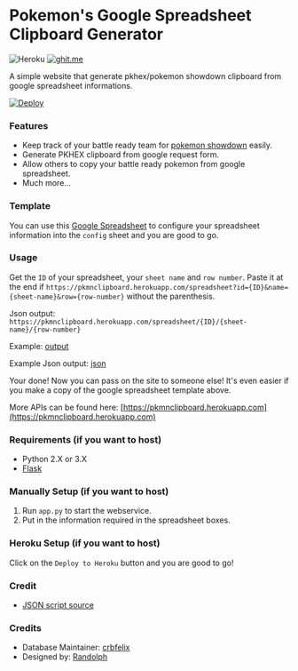 # Pokemon's Google Spreadsheet Clipboard Generator

![Heroku](http://heroku-badge.herokuapp.com/?app=pkmnclipboard&style=flat&svg=1) 
[![ghit.me](https://ghit.me/badge.svg?repo=N3evin/pkmn-clipboard-spreadsheet)](https://ghit.me/repo/N3evin/pkmn-clipboard-spreadsheet)


A simple website that generate pkhex/pokemon showdown clipboard from google spreadsheet informations.

[![Deploy](https://www.herokucdn.com/deploy/button.svg)](https://heroku.com/deploy)

### Features
- Keep track of your battle ready team for [pokemon showdown](http://pokemonshowdown.com/) easily.
- Generate PKHEX clipboard from google request form.
- Allow others to copy your battle ready pokemon from google spreadsheet.
- Much more...


### Template
You can use this [Google Spreadsheet](https://docs.google.com/spreadsheets/d/1UhGUFz6vRir5NFJ8kf0-siQF7JFvStX5ZvMYCHihlA4/edit?usp=sharing) to configure your spreadsheet information into the `config` sheet and you are good to go.


### Usage
Get the `ID` of your spreadsheet, your `sheet name` and `row number`. Paste it at the end if `https://pkmnclipboard.herokuapp.com/spreadsheet?id={ID}&name={sheet-name}&row={row-number}` without the parenthesis.

Json output: `https://pkmnclipboard.herokuapp.com/spreadsheet/{ID}/{sheet-name}/{row-number}`

Example: [output](https://pkmnclipboard.herokuapp.com/spreadsheet?id=1UhGUFz6vRir5NFJ8kf0-siQF7JFvStX5ZvMYCHihlA4&name=Sheet1&row=1)

Example Json output: [json](https://pkmnclipboard.herokuapp.com/spreadsheet/1UhGUFz6vRir5NFJ8kf0-siQF7JFvStX5ZvMYCHihlA4/Sheet1/1)

Your done! Now you can pass on the site to someone else! It's even easier if you make a copy of the google spreadsheet template above.

More APIs can be found here: [https://pkmnclipboard.herokuapp.com](https://pkmnclipboard.herokuapp.com) 

### Requirements (if you want to host)
- Python 2.X or 3.X
- [Flask](http://flask.pocoo.org/)

### Manually Setup (if you want to host)
1. Run `app.py` to start the webservice.
2. Put in the information required in the spreadsheet boxes.

### Heroku Setup (if you want to host)
Click on the `Deploy to Heroku` button and you are good to go!

### Credit
- [JSON script source](https://script.google.com/d/143u0RLuppsmYJ0B3wzo6i0jZYSfIFV2NLJMHPM-Sqczpr9bLwdffc-Wx/edit?usp=sharing)

### Credits
- Database Maintainer: [crbfelix](https://github.com/crbfelix)
- Designed by: [Randolph](#)